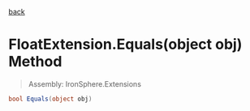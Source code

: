 ﻿

[back](/IronSphere.Extensions/types/FloatExtension)

# FloatExtension.Equals(object obj) Method

> Assembly: IronSphere.Extensions

```csharp
bool Equals(object obj)
```



 